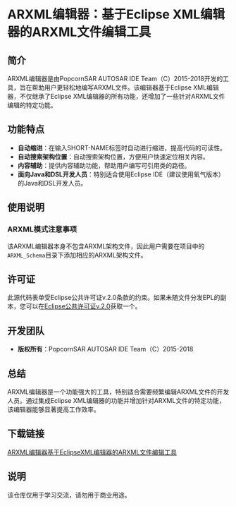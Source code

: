  # ARXML编辑器：基于Eclipse XML编辑器的ARXML文件编辑工具

 ## 简介

 ARXML编辑器是由PopcornSAR AUTOSAR IDE Team（C）2015-2018开发的工具，旨在帮助用户更轻松地编写ARXML文件。该编辑器基于Eclipse XML编辑器，不仅继承了Eclipse XML编辑器的所有功能，还增加了一些针对ARXML文件编辑的特定功能。

 ## 功能特点

 - **自动缩进**：在输入SHORT-NAME标签时自动进行缩进，提高代码的可读性。
 - **自动搜索架构位置**：自动搜索架构位置，方便用户快速定位相关内容。
 - **内容辅助**：提供内容辅助功能，帮助用户编写可引用类的路径。
 - **面向Java和DSL开发人员**：特别适合使用Eclipse IDE（建议使用氧气版本）的Java和DSL开发人员。

 ## 使用说明

 ### ARXML模式注意事项

 该ARXML编辑器本身不包含ARXML架构文件，因此用户需要在项目中的`ARXML_Schema`目录下添加相应的ARXML架构文件。

 ## 许可证

 此源代码表单受Eclipse公共许可证v.2.0条款的约束。如果未随文件分发EPL的副本，您可以在[Eclipse公共许可证v.2.0](https://www.eclipse.org/legal/epl-2.0/)获取一个。

 ## 开发团队

 - **版权所有**：PopcornSAR AUTOSAR IDE Team（C）2015-2018

 ## 总结

 ARXML编辑器是一个功能强大的工具，特别适合需要频繁编辑ARXML文件的开发人员。通过集成Eclipse XML编辑器的功能并增加针对ARXML文件的特定功能，该编辑器能够显著提高工作效率。

 ## 下载链接
 [ARXML编辑器基于EclipseXML编辑器的ARXML文件编辑工具](https://pan.quark.cn/s/10f0a6e07290)

 ## 说明

 该仓库仅用于学习交流，请勿用于商业用途。

